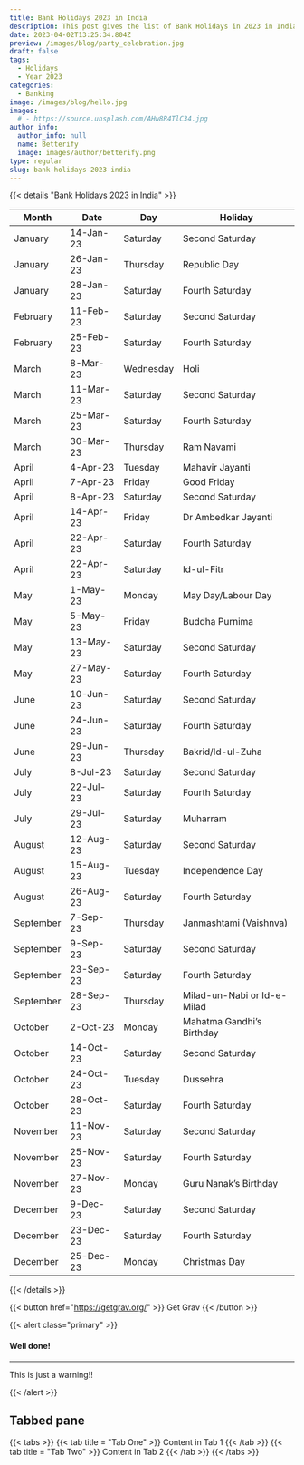 ```yaml
---
title: Bank Holidays 2023 in India
description: This post gives the list of Bank Holidays in 2023 in India.
date: 2023-04-02T13:25:34.804Z
preview: /images/blog/party_celebration.jpg
draft: false
tags:
  - Holidays
  - Year 2023
categories:
  - Banking
image: /images/blog/hello.jpg
images:
  # - https://source.unsplash.com/AHw8R4TlC34.jpg
author_info:
  author_info: null
  name: Betterify
  image: images/author/betterify.png
type: regular
slug: bank-holidays-2023-india
---
```


{{< details "<marker>Bank Holidays 2023 in India</marker>" >}}

Month     | Date      | Day       | Holiday                    
--------- | --------- | --------- | ---------------------------
January   | 14-Jan-23 | Saturday  | Second Saturday            
January   | 26-Jan-23 | Thursday  | Republic Day               
January   | 28-Jan-23 | Saturday  | Fourth Saturday            
February  | 11-Feb-23 | Saturday  | Second Saturday            
February  | 25-Feb-23 | Saturday  | Fourth Saturday            
March     | 8-Mar-23  | Wednesday | Holi                       
March     | 11-Mar-23 | Saturday  | Second Saturday            
March     | 25-Mar-23 | Saturday  | Fourth Saturday            
March     | 30-Mar-23 | Thursday  | Ram Navami                 
April     | 4-Apr-23  | Tuesday   | Mahavir Jayanti            
April     | 7-Apr-23  | Friday    | Good Friday                
April     | 8-Apr-23  | Saturday  | Second Saturday            
April     | 14-Apr-23 | Friday    | Dr Ambedkar Jayanti        
April     | 22-Apr-23 | Saturday  | Fourth Saturday            
April     | 22-Apr-23 | Saturday  | Id-ul-Fitr                 
May       | 1-May-23  | Monday    | May Day/Labour Day         
May       | 5-May-23  | Friday    | Buddha Purnima             
May       | 13-May-23 | Saturday  | Second Saturday            
May       | 27-May-23 | Saturday  | Fourth Saturday            
June      | 10-Jun-23 | Saturday  | Second Saturday            
June      | 24-Jun-23 | Saturday  | Fourth Saturday            
June      | 29-Jun-23 | Thursday  | Bakrid/Id-ul-Zuha          
July      | 8-Jul-23  | Saturday  | Second Saturday            
July      | 22-Jul-23 | Saturday  | Fourth Saturday            
July      | 29-Jul-23 | Saturday  | Muharram                   
August    | 12-Aug-23 | Saturday  | Second Saturday            
August    | 15-Aug-23 | Tuesday   | Independence Day           
August    | 26-Aug-23 | Saturday  | Fourth Saturday            
September | 7-Sep-23  | Thursday  | Janmashtami (Vaishnva)     
September | 9-Sep-23  | Saturday  | Second Saturday            
September | 23-Sep-23 | Saturday  | Fourth Saturday            
September | 28-Sep-23 | Thursday  | Milad-un-Nabi or Id-e-Milad
October   | 2-Oct-23  | Monday    | Mahatma Gandhi’s Birthday  
October   | 14-Oct-23 | Saturday  | Second Saturday            
October   | 24-Oct-23 | Tuesday   | Dussehra                   
October   | 28-Oct-23 | Saturday  | Fourth Saturday            
November  | 11-Nov-23 | Saturday  | Second Saturday            
November  | 25-Nov-23 | Saturday  | Fourth Saturday            
November  | 27-Nov-23 | Monday    | Guru Nanak’s Birthday      
December  | 9-Dec-23  | Saturday  | Second Saturday            
December  | 23-Dec-23 | Saturday  | Fourth Saturday            
December  | 25-Dec-23 | Monday    | Christmas Day              
{{< /details >}}

{{< button href="https://getgrav.org/" >}}
Get Grav <i class="las la-arrow-right"></i>
{{< /button >}}

<style>
  .btn {
    border: 1px solid #007aff;
    margin-bottom: 25px;
  }
</style>

{{< alert class="primary" >}}
<h4 class="alert-heading">Well done!</h4>
<hr>
<p>This is just a warning!!</p>
{{< /alert >}}

## Tabbed pane

{{< tabs >}}
    {{< tab title = "Tab One" >}}
Content in Tab 1
    {{< /tab >}}
    {{< tab title = "Tab Two" >}}
Content in Tab 2
    {{< /tab >}}
{{< /tabs >}}